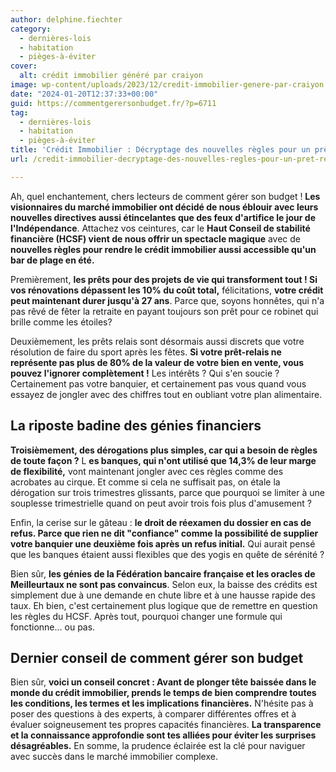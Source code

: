 ```yaml
---
author: delphine.fiechter
category:
  - dernières-lois
  - habitation
  - pièges-à-éviter
cover:
  alt: crédit immobilier généré par craiyon
image: wp-content/uploads/2023/12/credit-immobilier-genere-par-craiyon.png
date: "2024-01-20T12:37:33+00:00"
guid: https://commentgerersonbudget.fr/?p=6711
tag:
  - dernières-lois
  - habitation
  - pièges-à-éviter
title: 'Crédit Immobilier : Décryptage des nouvelles règles pour un prêt réussi'
url: /credit-immobilier-decryptage-des-nouvelles-regles-pour-un-pret-reussi/

---
```

Ah, quel enchantement, chers lecteurs de comment gérer son budget ! **Les visionnaires du marché immobilier ont décidé de nous éblouir avec leurs nouvelles directives aussi étincelantes que des feux d'artifice le jour de l'Indépendance**. Attachez vos ceintures, car le **Haut Conseil de stabilité financière (HCSF) vient de nous offrir un spectacle magique** avec de **nouvelles règles pour rendre le crédit immobilier aussi accessible qu'un bar de plage en été.**

Premièrement, **les prêts pour des projets de vie qui transforment tout ! Si vos rénovations dépassent les 10% du coût total,** félicitations, **votre crédit peut maintenant durer jusqu'à 27 ans**. Parce que, soyons honnêtes, qui n'a pas rêvé de fêter la retraite en payant toujours son prêt pour ce robinet qui brille comme les étoiles?

Deuxièmement, les prêts relais sont désormais aussi discrets que votre résolution de faire du sport après les fêtes. **Si votre prêt-relais ne représente pas plus de 80% de la valeur de votre bien en vente, vous pouvez l'ignorer complètement !** Les intérêts ? Qui s'en soucie ? Certainement pas votre banquier, et certainement pas vous quand vous essayez de jongler avec des chiffres tout en oubliant votre plan alimentaire.

## **La riposte badine des génies financiers**

**Troisièmement, des dérogations plus simples, car qui a besoin de règles de toute façon ?** L **es banques, qui n'ont utilisé que 14,3% de leur marge de flexibilité,** vont maintenant jongler avec ces règles comme des acrobates au cirque. Et comme si cela ne suffisait pas, on étale la dérogation sur trois trimestres glissants, parce que pourquoi se limiter à une souplesse trimestrielle quand on peut avoir trois fois plus d'amusement ?

Enfin, la cerise sur le gâteau : **le droit de réexamen du dossier en cas de refus. Parce que rien ne dit "confiance" comme la possibilité de supplier votre banquier une deuxième fois après un refus initial.** Qui aurait pensé que les banques étaient aussi flexibles que des yogis en quête de sérénité ?

Bien sûr, **les génies de la Fédération bancaire française et les oracles de Meilleurtaux ne sont pas convaincus**. Selon eux, la baisse des crédits est simplement due à une demande en chute libre et à une hausse rapide des taux. Eh bien, c'est certainement plus logique que de remettre en question les règles du HCSF. Après tout, pourquoi changer une formule qui fonctionne... ou pas.

## **Dernier conseil de comment gérer son budget**

Bien sûr, **voici un conseil concret : Avant de plonger tête baissée dans le monde du crédit immobilier, prends le temps de bien comprendre toutes les conditions, les termes et les implications financières.** N'hésite pas à poser des questions à des experts, à comparer différentes offres et à évaluer soigneusement tes propres capacités financières. **La transparence et la connaissance approfondie sont tes alliées pour éviter les surprises désagréables.** En somme, la prudence éclairée est la clé pour naviguer avec succès dans le marché immobilier complexe.
